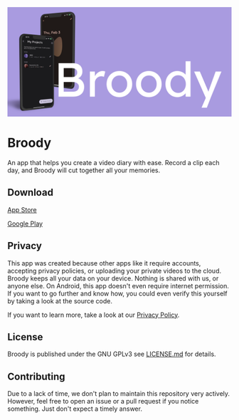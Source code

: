 ![Broody Banner](./banner.png)

# Broody

An app that helps you create a video diary with ease.
Record a clip each day, and Broody will cut together all your memories.

## Download
[App Store](https://apps.apple.com/de/app/broody-daily-video-diary/id1608589705)


[Google Play](https://play.google.com/store/apps/details?id=works.noone.broody)

## Privacy
This app was created because other apps like it require accounts, accepting privacy policies, or uploading your private 
videos to the cloud. Broody keeps all your data on your device. Nothing is shared with us, or anyone else.
On Android, this app doesn't even require internet permission.
If you want to go further and know how, you could even verify this yourself by taking a look at the source code.

If you want to learn more, take a look at our [Privacy Policy](PRIVACY.md).

## License
Broody is published under the GNU GPLv3 see [LICENSE.md](LICENSE.md) for details.

## Contributing
Due to a lack of time, we don't plan to maintain this repository very actively. However, feel free to open an issue or a 
pull request if you notice something. Just don't expect a timely answer.